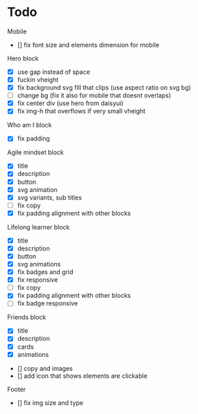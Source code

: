 # Todo

Mobile
- [] fix font size and elements dimension for mobile

Hero block
- [x] use gap instead of space
- [x] fuckin vheight
- [x] fix background svg fill that clips (use aspect ratio on svg bg)
- [ ] change bg (fix it also for mobile that doesnt overlaps)
- [x] fix center div (use hero from daisyui)
- [x] fix img-h that overflows if very small vheight

Who am I block
- [x] fix padding

Agile mindset block
- [x] title
- [x] description
- [x] button
- [x] svg animation
- [x] svg variants, sub titles
- [ ] fix copy
- [x] fix padding alignment with other blocks

Lifelong learner block
- [x] title
- [x] description
- [x] button
- [x] svg animations
- [x] fix badges and grid
- [x] fix responsive
- [ ] fix copy
- [x] fix padding alignment with other blocks
- [ ] fix badge responsive

Friends block
- [x] title
- [x] description
- [x] cards
- [x] animations
- [] copy and images
- [] add icon that shows elements are clickable

Footer
- [] fix img size and type